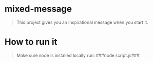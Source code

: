 # mixed-message

> This project gives you an inspirational message when you start it.

# How to run it
> Make sure node is installed locally
> run: ###node script.js###
